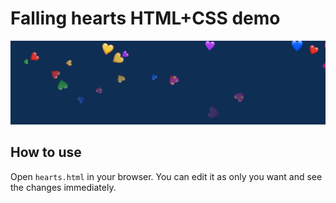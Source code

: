 # Falling hearts HTML+CSS demo

<p align="center">
        <img src="images/hearts.gif" />
</p>

## How to use
Open `hearts.html` in your browser. You can edit it as only you want and see the changes immediately.